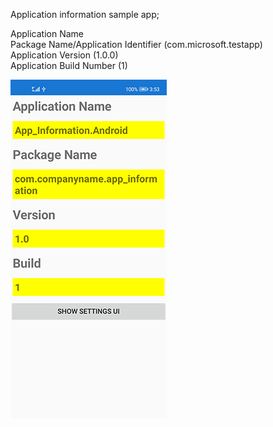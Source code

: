 Application information sample app;


Application Name  
Package Name/Application Identifier (com.microsoft.testapp)  
Application Version (1.0.0)  
Application Build Number (1)  

![GitHub Logo](logo.png)


